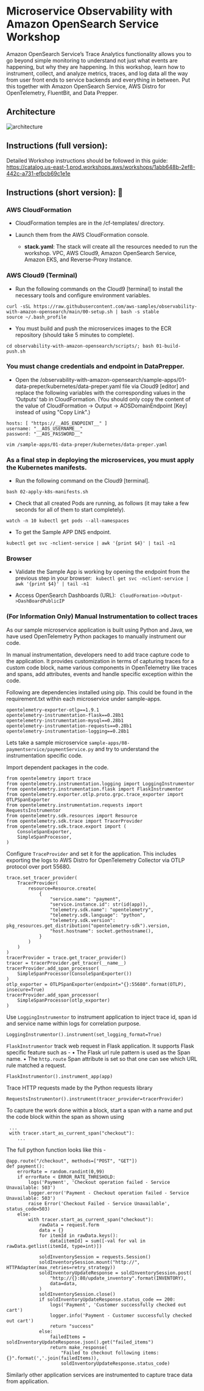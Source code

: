 # Microservice Observability with Amazon OpenSearch Service Workshop

Amazon OpenSearch Service’s Trace Analytics functionality allows you to go beyond simple monitoring to understand not just what events are happening, but why they are happening. In this workshop, learn how to instrument, collect, and analyze metrics, traces, and log data all the way from user front ends to service backends and everything in between. Put this together with Amazon OpenSearch Service, AWS Distro for OpenTelemetry, FluentBit, and Data Prepper.

## Architecture
![architecture](/assets/arch.jpg)

## Instructions (full version):
Detailed Workshop instructions should be followed in this guide:  
https://catalog.us-east-1.prod.workshops.aws/workshops/1abb648b-2ef8-442c-a731-efbcb69c1e1e


## Instructions (short version): 🚀

### AWS CloudFormation
- CloudFormation temples are in the /cf-templates/ directory.
- Launch them from the AWS CloudFormation console.

  - **stack.yaml**: The stack will create all the resources needed to run the workshop. VPC, AWS Cloud9, Amazon OpenSearch Service, Amazon EKS, and Reverse-Proxy Instance.

### AWS Cloud9 (Terminal)
  - Run the following commands on the Cloud9 [terminal] to install the necessary tools and configure environment variables.

 ```
 curl -sSL https://raw.githubusercontent.com/aws-samples/observability-with-amazon-opensearch/main/00-setup.sh | bash -s stable
 source ~/.bash_profile
 ```
 
  - You must build and push the microservices images to the ECR repository (should take 5 minutes to complete).
 
 ```cd observability-with-amazon-opensearch/scripts/; bash 01-build-push.sh```
  
 ### You must change credentials and endpoint in DataPrepper.
  - Open the /observability-with-amazon-opensearch/sample-apps/01-data-preper/kubernetes/data-preper.yaml file via Cloud9 [editor] and replace the following variables with the corresponding values in the ’Outputs’ tab in CloudFormation. (You should only copy the content of the value of CloudFormation -> Output -> AOSDomainEndpoint [Key] instead of using "Copy Link".)
  
  ```
  hosts: [ "https://__AOS_ENDPOINT__" ]
  username: "__AOS_USERNAME__"
  password: "__AOS_PASSWORD__"
            
  vim /sample-apps/01-data-preper/kubernetes/data-preper.yaml
  ```
 
 ### As a final step in deploying the microservices, you must apply the Kubernetes manifests. 
  - Run the following command on the Cloud9 [terminal].
  
  ```bash 02-apply-k8s-manifests.sh```
  
  - Check that all created Pods are running, as follows (it may take a few seconds for all of them to start completely).

  ```watch -n 10 kubectl get pods --all-namespaces```

  - To get the Sample APP DNS endpoint.
  
  ```kubectl get svc -nclient-service | awk '{print $4}' | tail -n1```

### Browser
  - Validate the Sample App is working by opening the endpoint from the previous step in your browser:
  ``` kubectl get svc -nclient-service | awk '{print $4}' | tail -n1```
  
  - Access OpenSearch Dashboards (URL):
  ``` CloudFormation->Output->DashBoardPublicIP``` 

### (For Information Only) Manual Instrumentation to collect traces

As our sample microservice application is built using Python and Java, we have used OpenTelemetry Python packages to manually instrument our code.

In manual instrumentation, developers need to add trace capture code to the application. It provides customization in terms of capturing traces for a custom code block, name various components in OpenTelemetry like traces and spans, add attributes, events and handle specific exception within the code.

Following are dependencies installed using pip. This could be found in the requirement.txt within each microservice under sample-apps.
```
opentelemetry-exporter-otlp==1.9.1
opentelemetry-instrumentation-flask==0.28b1
opentelemetry-instrumentation-mysql==0.28b1
opentelemetry-instrumentation-requests==0.28b1
opentelemetry-instrumentation-logging==0.28b1
```
Lets take a sample microservice ```sample-apps/08-paymentservice/paymentService.py``` and try to understand the instrumentation specific code.

Import dependent packages in the code.
```
from opentelemetry import trace
from opentelemetry.instrumentation.logging import LoggingInstrumentor
from opentelemetry.instrumentation.flask import FlaskInstrumentor
from opentelemetry.exporter.otlp.proto.grpc.trace_exporter import OTLPSpanExporter
from opentelemetry.instrumentation.requests import RequestsInstrumentor
from opentelemetry.sdk.resources import Resource
from opentelemetry.sdk.trace import TracerProvider
from opentelemetry.sdk.trace.export import (
    ConsoleSpanExporter,
    SimpleSpanProcessor,
)
```
Configure ```TraceProvider``` and set it for the application. This includes exporting the logs to AWS Distro for OpenTelemetry Collector via OTLP protocol over port 55680.
```
trace.set_tracer_provider(
    TracerProvider(
        resource=Resource.create(
            {
                "service.name": "payment",
                "service.instance.id": str(id(app)),
                "telemetry.sdk.name": "opentelemetry",
                "telemetry.sdk.language": "python",
                "telemetry.sdk.version": pkg_resources.get_distribution("opentelemetry-sdk").version,
                "host.hostname": socket.gethostname(),
            }
        )
    )
)
tracerProvider = trace.get_tracer_provider()
tracer = tracerProvider.get_tracer(__name__)
tracerProvider.add_span_processor(
    SimpleSpanProcessor(ConsoleSpanExporter())
)
otlp_exporter = OTLPSpanExporter(endpoint="{}:55680".format(OTLP), insecure=True)
tracerProvider.add_span_processor(
    SimpleSpanProcessor(otlp_exporter)
)
```

Use ```LoggingInstrumentor``` to instrument application to inject trace id, span id and service name within logs for correlation purpose.
```
LoggingInstrumentor().instrument(set_logging_format=True)
```
```FlaskInstrumentor``` track web request in Flask application. It supports Flask specific feature such as - 
•	The Flask url rule pattern is used as the Span name.
•	The ```http.route``` Span attribute is set so that one can see which URL rule matched a request.
```
FlaskInstrumentor().instrument_app(app)
```
Trace HTTP requests made by the Python requests library
```
RequestsInstrumentor().instrument(tracer_provider=tracerProvider)
```
To capture the work done within a block, start a span with a name and put the code block within the span as shown using
```
 ...
 with tracer.start_as_current_span("checkout"):
    ...
```
The full python function looks like this - 
```
@app.route("/checkout", methods=["POST", "GET"])
def payment():
    errorRate = random.randint(0,99)
    if errorRate < ERROR_RATE_THRESHOLD:
        logs('Payment', 'Checkout operation failed - Service Unavailable: 503')
        logger.error('Payment - Checkout operation failed - Service Unavailable: 503')
        raise Error('Checkout Failed - Service Unavailable', status_code=503)
    else:
        with tracer.start_as_current_span("checkout"):
            rawData = request.form
            data = {}
            for itemId in rawData.keys():
                data[itemId] = sum([-val for val in rawData.getlist(itemId, type=int)])

            soldInventorySession = requests.Session()
            soldInventorySession.mount("http://", HTTPAdapter(max_retries=retry_strategy))
            soldInventoryUpdateResponse = soldInventorySession.post(
                "http://{}:80/update_inventory".format(INVENTORY),
                data=data,
            )
            soldInventorySession.close()
            if soldInventoryUpdateResponse.status_code == 200:
                logs('Payment', 'Customer successfully checked out cart')
                logger.info('Payment - Customer successfully checked out cart')
                return "success"
            else:
                failedItems = soldInventoryUpdateResponse.json().get("failed_items")
                return make_response(
                    "Failed to checkout following items: {}".format(','.join(failedItems)),
                    soldInventoryUpdateResponse.status_code)
```
Similarly other application services are instrumented to capture trace data from application.
